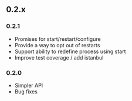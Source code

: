 ## 0.2.x

### 0.2.1

 * Promises for start/restart/configure
 * Provide a way to opt out of restarts
 * Support ability to redefine process using start
 * Improve test coverage / add istanbul

### 0.2.0

 * Simpler API
 * Bug fixes
